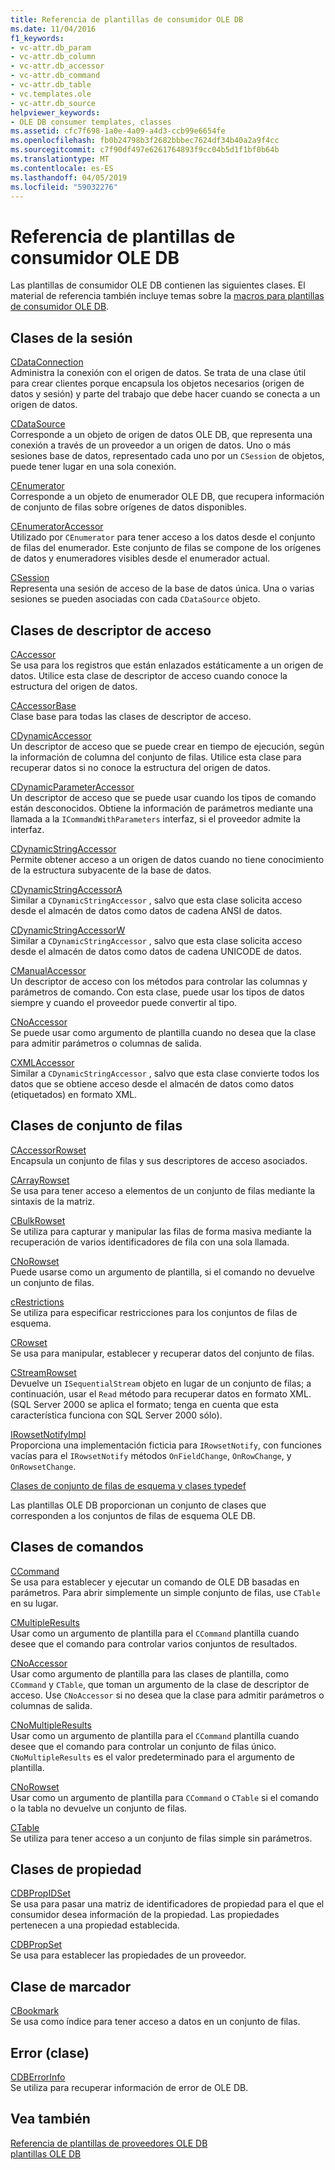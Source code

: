 ```yaml
---
title: Referencia de plantillas de consumidor OLE DB
ms.date: 11/04/2016
f1_keywords:
- vc-attr.db_param
- vc-attr.db_column
- vc-attr.db_accessor
- vc-attr.db_command
- vc-attr.db_table
- vc.templates.ole
- vc-attr.db_source
helpviewer_keywords:
- OLE DB consumer templates, classes
ms.assetid: cfc7f698-1a0e-4a09-a4d3-ccb99e6654fe
ms.openlocfilehash: fb0b24798b3f2682bbbec7624df34b40a2a9f4cc
ms.sourcegitcommit: c7f90df497e6261764893f9cc04b5d1f1bf0b64b
ms.translationtype: MT
ms.contentlocale: es-ES
ms.lasthandoff: 04/05/2019
ms.locfileid: "59032276"
---
```

# <a name="ole-db-consumer-templates-reference"></a>Referencia de plantillas de consumidor OLE DB

Las plantillas de consumidor OLE DB contienen las siguientes clases. El material de referencia también incluye temas sobre la [macros para plantillas de consumidor OLE DB](../../data/oledb/macros-and-global-functions-for-ole-db-consumer-templates.md).

## <a name="session-classes"></a>Clases de la sesión

[CDataConnection](../../data/oledb/cdataconnection-class.md)<br/>
Administra la conexión con el origen de datos. Se trata de una clase útil para crear clientes porque encapsula los objetos necesarios (origen de datos y sesión) y parte del trabajo que debe hacer cuando se conecta a un origen de datos.

[CDataSource](../../data/oledb/cdatasource-class.md)<br/>
Corresponde a un objeto de origen de datos OLE DB, que representa una conexión a través de un proveedor a un origen de datos. Uno o más sesiones base de datos, representado cada uno por un `CSession` de objetos, puede tener lugar en una sola conexión.

[CEnumerator](../../data/oledb/cenumerator-class.md)<br/>
Corresponde a un objeto de enumerador OLE DB, que recupera información de conjunto de filas sobre orígenes de datos disponibles.

[CEnumeratorAccessor](../../data/oledb/cenumeratoraccessor-class.md)<br/>
Utilizado por `CEnumerator` para tener acceso a los datos desde el conjunto de filas del enumerador. Este conjunto de filas se compone de los orígenes de datos y enumeradores visibles desde el enumerador actual.

[CSession](../../data/oledb/csession-class.md)<br/>
Representa una sesión de acceso de la base de datos única. Una o varias sesiones se pueden asociadas con cada `CDataSource` objeto.

## <a name="accessor-classes"></a>Clases de descriptor de acceso

[CAccessor](../../data/oledb/caccessor-class.md)<br/>
Se usa para los registros que están enlazados estáticamente a un origen de datos. Utilice esta clase de descriptor de acceso cuando conoce la estructura del origen de datos.

[CAccessorBase](../../data/oledb/caccessorbase-class.md)<br/>
Clase base para todas las clases de descriptor de acceso.

[CDynamicAccessor](../../data/oledb/cdynamicaccessor-class.md)<br/>
Un descriptor de acceso que se puede crear en tiempo de ejecución, según la información de columna del conjunto de filas. Utilice esta clase para recuperar datos si no conoce la estructura del origen de datos.

[CDynamicParameterAccessor](../../data/oledb/cdynamicparameteraccessor-class.md)<br/>
Un descriptor de acceso que se puede usar cuando los tipos de comando están desconocidos. Obtiene la información de parámetros mediante una llamada a la `ICommandWithParameters` interfaz, si el proveedor admite la interfaz.

[CDynamicStringAccessor](../../data/oledb/cdynamicstringaccessor-class.md)<br/>
Permite obtener acceso a un origen de datos cuando no tiene conocimiento de la estructura subyacente de la base de datos.

[CDynamicStringAccessorA](../../data/oledb/cdynamicstringaccessora-class.md)<br/>
Similar a `CDynamicStringAccessor` , salvo que esta clase solicita acceso desde el almacén de datos como datos de cadena ANSI de datos.

[CDynamicStringAccessorW](../../data/oledb/cdynamicstringaccessorw-class.md)<br/>
Similar a `CDynamicStringAccessor` , salvo que esta clase solicita acceso desde el almacén de datos como datos de cadena UNICODE de datos.

[CManualAccessor](../../data/oledb/cmanualaccessor-class.md)<br/>
Un descriptor de acceso con los métodos para controlar las columnas y parámetros de comando. Con esta clase, puede usar los tipos de datos siempre y cuando el proveedor puede convertir al tipo.

[CNoAccessor](../../data/oledb/cnoaccessor-class.md)<br/>
Se puede usar como argumento de plantilla cuando no desea que la clase para admitir parámetros o columnas de salida.

[CXMLAccessor](../../data/oledb/cxmlaccessor-class.md)<br/>
Similar a `CDynamicStringAccessor` , salvo que esta clase convierte todos los datos que se obtiene acceso desde el almacén de datos como datos (etiquetados) en formato XML.

## <a name="rowset-classes"></a>Clases de conjunto de filas

[CAccessorRowset](../../data/oledb/caccessorrowset-class.md)<br/>
Encapsula un conjunto de filas y sus descriptores de acceso asociados.

[CArrayRowset](../../data/oledb/carrayrowset-class.md)<br/>
Se usa para tener acceso a elementos de un conjunto de filas mediante la sintaxis de la matriz.

[CBulkRowset](../../data/oledb/cbulkrowset-class.md)<br/>
Se utiliza para capturar y manipular las filas de forma masiva mediante la recuperación de varios identificadores de fila con una sola llamada.

[CNoRowset](../../data/oledb/cnorowset-class.md)<br/>
Puede usarse como un argumento de plantilla, si el comando no devuelve un conjunto de filas.

[cRestrictions](../../data/oledb/crestrictions-class.md)<br/>
Se utiliza para especificar restricciones para los conjuntos de filas de esquema.

[CRowset](../../data/oledb/crowset-class.md)<br/>
Se usa para manipular, establecer y recuperar datos del conjunto de filas.

[CStreamRowset](../../data/oledb/cstreamrowset-class.md)<br/>
Devuelve un `ISequentialStream` objeto en lugar de un conjunto de filas; a continuación, usar el `Read` método para recuperar datos en formato XML. (SQL Server 2000 se aplica el formato; tenga en cuenta que esta característica funciona con SQL Server 2000 sólo).

[IRowsetNotifyImpl](../../data/oledb/irowsetnotifyimpl-class.md)<br/>
Proporciona una implementación ficticia para `IRowsetNotify`, con funciones vacías para el `IRowsetNotify` métodos `OnFieldChange`, `OnRowChange`, y `OnRowsetChange`.

[Clases de conjunto de filas de esquema y clases typedef](../../data/oledb/schema-rowset-classes-and-typedef-classes.md)

Las plantillas OLE DB proporcionan un conjunto de clases que corresponden a los conjuntos de filas de esquema OLE DB.

## <a name="command-classes"></a>Clases de comandos

[CCommand](../../data/oledb/ccommand-class.md)<br/>
Se usa para establecer y ejecutar un comando de OLE DB basadas en parámetros. Para abrir simplemente un simple conjunto de filas, use `CTable` en su lugar.

[CMultipleResults](../../data/oledb/cmultipleresults-class.md)<br/>
Usar como un argumento de plantilla para el `CCommand` plantilla cuando desee que el comando para controlar varios conjuntos de resultados.

[CNoAccessor](../../data/oledb/cnoaccessor-class.md)<br/>
Usar como argumento de plantilla para las clases de plantilla, como `CCommand` y `CTable`, que toman un argumento de la clase de descriptor de acceso. Use `CNoAccessor` si no desea que la clase para admitir parámetros o columnas de salida.

[CNoMultipleResults](../../data/oledb/cnomultipleresults-class.md)<br/>
Usar como un argumento de plantilla para el `CCommand` plantilla cuando desee que el comando para controlar un conjunto de filas único. `CNoMultipleResults` es el valor predeterminado para el argumento de plantilla.

[CNoRowset](../../data/oledb/cnorowset-class.md)<br/>
Usar como un argumento de plantilla para `CCommand` o `CTable` si el comando o la tabla no devuelve un conjunto de filas.

[CTable](../../data/oledb/ctable-class.md)<br/>
Se utiliza para tener acceso a un conjunto de filas simple sin parámetros.

## <a name="property-classes"></a>Clases de propiedad

[CDBPropIDSet](../../data/oledb/cdbpropidset-class.md)<br/>
Se usa para pasar una matriz de identificadores de propiedad para el que el consumidor desea información de la propiedad. Las propiedades pertenecen a una propiedad establecida.

[CDBPropSet](../../data/oledb/cdbpropset-class.md)<br/>
Se usa para establecer las propiedades de un proveedor.

## <a name="bookmark-class"></a>Clase de marcador

[CBookmark](../../data/oledb/cbookmark-class.md)<br/>
Se usa como índice para tener acceso a datos en un conjunto de filas.

## <a name="error-class"></a>Error (clase)

[CDBErrorInfo](../../data/oledb/cdberrorinfo-class.md)<br/>
Se utiliza para recuperar información de error de OLE DB.

## <a name="see-also"></a>Vea también

[Referencia de plantillas de proveedores OLE DB](../../data/oledb/ole-db-provider-templates-reference.md)<br/>
[plantillas OLE DB](../../data/oledb/ole-db-templates.md)
